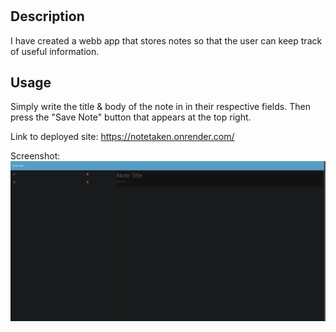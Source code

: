 # <Note Taken>

## Description

I have created a webb app that stores notes so that the user can keep track of useful information. 

## Usage

Simply write the title & body of the note in in their respective fields. Then press the "Save Note" button that appears at the top right. 

Link to deployed site:
https://notetaken.onrender.com/

Screenshot:
![](/assets/NoteTakenScreenshot.png)